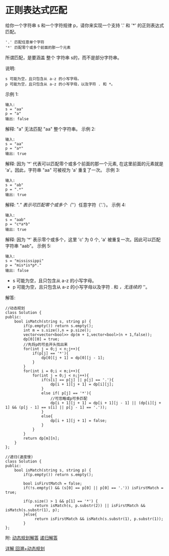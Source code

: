 #  正则表达式匹配

给你一个字符串 s 和一个字符规律 p，请你来实现一个支持 '.' 和 '*' 的正则表达式匹配。
```
'.' 匹配任意单个字符
'*' 匹配零个或多个前面的那一个元素
```
所谓匹配，是要涵盖 整个 字符串 s的，而不是部分字符串。

说明:
```
s 可能为空，且只包含从 a-z 的小写字母。
p 可能为空，且只包含从 a-z 的小写字母，以及字符 . 和 *。
```
示例 1:
```
输入:
s = "aa"
p = "a"
输出: false
```
解释: "a" 无法匹配 "aa" 整个字符串。
示例 2:
```
输入:
s = "aa"
p = "a*"
输出: true
```
解释: 因为 '*' 代表可以匹配零个或多个前面的那一个元素, 在这里前面的元素就是 'a'。因此，字符串 "aa" 可被视为 'a' 重复了一次。
示例 3:
```
输入:
s = "ab"
p = ".*"
输出: true
```
解释: ".*" 表示可匹配零个或多个（'*'）任意字符（'.'）。
示例 4:
```
输入:
s = "aab"
p = "c*a*b"
输出: true
```
解释: 因为 '*' 表示零个或多个，这里 'c' 为 0 个, 'a' 被重复一次。因此可以匹配字符串 "aab"。
示例 5:
```
输入:
s = "mississippi"
p = "mis*is*p*."
输出: false
```

* s 可能为空，且只包含从 a-z 的小写字母。
* p 可能为空，且只包含从 a-z 的小写字母以及字符 . 和 *，无连续的 '*'。

解答:
```
//动态规划
class Solution {
public:
    bool isMatch(string s, string p) {
        if(p.empty()) return s.empty();
        int m = s.size(),n = p.size();
        vector<vector<bool>> dp(m + 1,vector<bool>(n + 1,false));
        dp[0][0] = true;
        //先将p的可去开头找出来
        for(int j = 0;j < n;j++){
            if(p[j] == '*'){
                dp[0][j + 1] = dp[0][j - 1];
            }
        }
        for(int i = 0;i < m;i++){
            for(int j = 0;j < n;j++){
                if(s[i] == p[j] || p[j] == '.'){
                    dp[i + 1][j + 1] = dp[i][j];
                }
                else if( p[j] == '*'){
                    //可忽略或p可多匹配
                    dp[i + 1][j + 1] = dp[i + 1][j - 1] || (dp[i][j + 1] && (p[j - 1] == s[i] || p[j - 1] == '.'));
                }
                else{
                    dp[i + 1][j + 1] = false;
                }
            }
        }
        return dp[m][n];
    }
};

//递归(速度慢)
class Solution {
public:
    bool isMatch(string s, string p) {
        if(p.empty()) return s.empty();

        bool isFirstMatch = false;
        if(!s.empty() && (s[0] == p[0] || p[0] == '.')) isFirstMatch = true;

        if(p.size() > 1 && p[1] == '*') {
             return isMatch(s, p.substr(2)) || isFirstMatch && isMatch(s.substr(1), p);
        }else{
             return isFirstMatch && isMatch(s.substr(1), p.substr(1));
        }
};

```





附:
[动态规划解答](https://leetcode-cn.com/problems/regular-expression-matching/solution/dong-tai-gui-hua-de-li-jie-by-heifansy/)
[递归解答](https://leetcode-cn.com/problems/regular-expression-matching/solution/di-gui-dong-tai-gui-hua-by-joy-teng/)

[详解 回溯+动态规划](https://leetcode-cn.com/problems/zheng-ze-biao-da-shi-pi-pei-lcof/solution/hui-su-dong-tai-gui-hua-by-ml-zimingmeng/)

